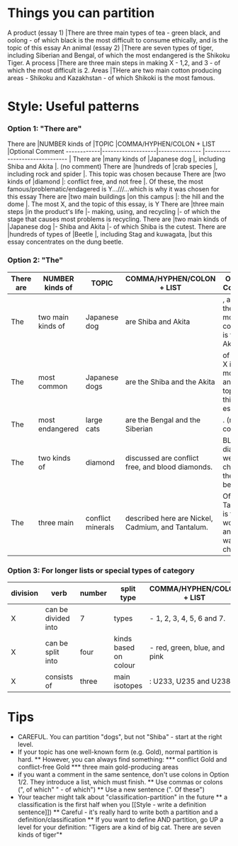 # Things you can partition
A product (essay 1)			|There are three main types of tea - green black, and oolong - of which black is the most difficult to consume ethically, and is the topic of this essay
An animal (essay 2)			|There are seven types of tiger, including Siberian and Bengal, of which the most endangered is the Shikoku Tiger. 
A process 					|There are three main steps in making X - 1,2, and 3 - of which the most difficult is 2. 
Areas 						|THere are two main cotton producing areas - Shikoku and Kazakhstan - of which Shikoki is the most famous.	 						

# Style: Useful patterns
### Option 1: "There are"
There are 	|NUMBER kinds of 	|TOPIC 					|COMMA/HYPHEN/COLON +  LIST    	|Optional Comment
------------|-------------------|---------------		|------------------------------	|
There are  	|many kinds of 		|Japanese dog 			|, including Shiba and Akita 	|. (no comment) 
There are	|hundreds of 		|crab species			|, including rock and spider 	|. This topic was chosen because
There are 	|two kinds of 		|diamond 				|: conflict free, and not free 	|. Of these, the most famous/problematic/endagered is Y...///...which is why it was chosen for this essay
There are 	|two main buildings	|on this campus			|: the hill and the dome 		|. The most X, and the topic of this essay, is Y
There are 	|three main steps 	|in the product's life 	|- making, using, and recycling |- of which the stage that causes most problems is recycling.
There are  	|two main kinds of 	|Japanese dog			|- Shiba and Akita 				|- of which Shiba is the cutest. 
There are 	|hundreds of types of |Beetle 				|, including Stag and kuwagata,   	|but this essay concentrates on the dung beetle.

### Option 2: "The"	
There are 	|NUMBER kinds of 	|TOPIC 			|COMMA/HYPHEN/COLON +  LIST 				|Optional Comment
------------|-------------------|---------------|---------------------------------------|-----------------------
The   		|two main kinds of 	|Japanese dog	|are Shiba and Akita 					|, and of these the most common is the Akita.
The  		|most common 		|Japanese dogs 	|are the Shiba and the Akita 			|of which X is the most Y, and the topic of this essay.
The 		|most endangered	|large cats		|are the Bengal and the Siberian		|. (no comment)
The  		|two kinds of 		|diamond 		|discussed are conflict free, and blood diamonds. |BLood diamonds were chosen as the topic because...
The 		|three main 		|conflict minerals |described here are Nickel, Cadmium, and Tantalum. |Of these, Tantalum is the worst, and so was chosen...

### Option 3: For longer lists or special types of category
division	|verb					|number		|split type				|COMMA/HYPHEN/COLON +  LIST
------------|-----------------------|-----------|-----------------------|------
X 			|can be divided into 	|7 			|types					|- 1, 2, 3, 4, 5, 6 and 7.
X			|can be split into		|four 		|kinds based on colour	|- red, green, blue, and pink
X			|consists of 			|three 		|main isotopes			|: U233, U235 and U238
 


# Tips
* <red>CAREFUL</red>. You can partition "dogs", but not "Shiba" - start at the right level.
* If your topic has one well-known form (e.g. Gold), normal partition is hard.
** However, you can always find something: 
*** conflict Gold and conflict-free Gold
*** three main gold-producing areas
* if you want a comment in the same sentence, don't use colons in Option 1/2. They introduce a list, which must finish. 
** Use commas or colons (", of which" " - of which")
** Use a new sentence (". Of these")
* Your teacher might talk about "classification-partition" in the future
** a classification is the first half when you [[Style - write a definition sentence]])
** Careful - it's really hard to write both a partition and a definition/classification
** If you want to define AND partition, go UP a level for your definition: "Tigers are a kind of big cat. There are seven kinds of tiger"* 
